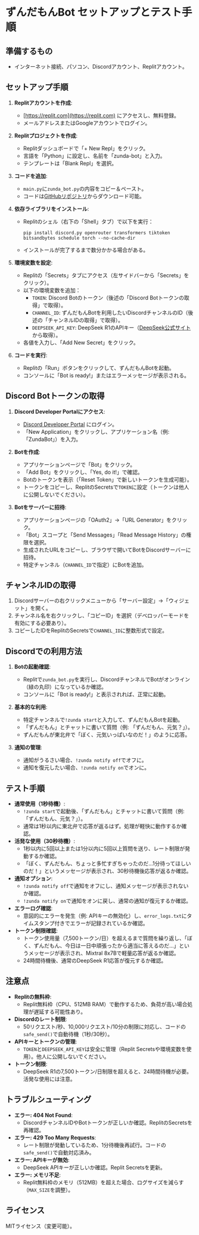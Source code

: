 # ずんだもんBot セットアップとテスト手順

## 準備するもの
- インターネット接続、パソコン、Discordアカウント、Replitアカウント。

## セットアップ手順
1. **Replitアカウントを作成**:
   - [https://replit.com](https://replit.com) にアクセスし、無料登録。
   - メールアドレスまたはGoogleアカウントでログイン。

2. **Replitプロジェクトを作成**:
   - Replitダッシュボードで「+ New Repl」をクリック。
   - 言語を「Python」に設定し、名前を「zunda-bot」と入力。
   - テンプレートは「Blank Repl」を選択。

3. **コードを追加**:
   - `main.py`に`zunda_bot.py`の内容をコピー＆ペースト。
   - コードは[GitHubリポジトリ](https://github.com/yourusername/zunda-bot)からダウンロード可能。

4. **依存ライブラリをインストール**:
   - Replitのシェル（右下の「Shell」タブ）で以下を実行：
     ```
     pip install discord.py openrouter transformers tiktoken bitsandbytes schedule torch --no-cache-dir
     ```
   - インストールが完了するまで数分かかる場合がある。

5. **環境変数を設定**:
   - Replitの「Secrets」タブにアクセス（左サイドバーから「Secrets」をクリック）。
   - 以下の環境変数を追加：
     - `TOKEN`: Discord Botのトークン（後述の「Discord Botトークンの取得」で取得）。
     - `CHANNEL_ID`: ずんだもんBotを利用したいDiscordチャンネルのID（後述の「チャンネルIDの取得」で取得）。
     - `DEEPSEEK_API_KEY`: DeepSeek R1のAPIキー（[DeepSeek公式サイト](https://deepseek.com)から取得）。
   - 各値を入力し、「Add New Secret」をクリック。

6. **コードを実行**:
   - Replitの「Run」ボタンをクリックして、ずんだもんBotを起動。
   - コンソールに「Bot is ready!」またはエラーメッセージが表示される。

## Discord Botトークンの取得
1. **Discord Developer Portalにアクセス**:
   - [Discord Developer Portal](https://discord.com/developers/applications) にログイン。
   - 「New Application」をクリックし、アプリケーション名（例: 「ZundaBot」）を入力。

2. **Botを作成**:
   - アプリケーションページで「Bot」をクリック。
   - 「Add Bot」をクリックし、「Yes, do it!」で確認。
   - Botのトークンを表示（「Reset Token」で新しいトークンを生成可能）。
   - トークンをコピーし、ReplitのSecretsで`TOKEN`に設定（トークンは他人に公開しないでください）。

3. **Botをサーバーに招待**:
   - アプリケーションページの「OAuth2」→「URL Generator」をクリック。
   - 「Bot」スコープと「Send Messages」「Read Message History」の権限を選択。
   - 生成されたURLをコピーし、ブラウザで開いてBotをDiscordサーバーに招待。
   - 特定チャンネル（`CHANNEL_ID`で指定）にBotを追加。

## チャンネルIDの取得
1. Discordサーバーの右クリックメニューから「サーバー設定」→「ウィジェット」を開く。
2. チャンネル名を右クリックし、「コピーID」を選択（デベロッパーモードを有効にする必要あり）。
3. コピーしたIDをReplitのSecretsで`CHANNEL_ID`に整数形式で設定。

## Discordでの利用方法
1. **Botの起動確認**:
   - Replitで`zunda_bot.py`を実行し、DiscordチャンネルでBotがオンライン（緑の丸印）になっているか確認。
   - コンソールに「Bot is ready!」と表示されれば、正常に起動。

2. **基本的な利用**:
   - 特定チャンネルで`!zunda start`と入力して、ずんだもんBotを起動。
   - 「ずんだもん」とチャットに書いて質問（例: 「ずんだもん、元気？」）。
   - ずんだもんが東北弁で「ぼく、元気いっぱいなのだ！」のように応答。

3. **通知の管理**:
   - 通知がうるさい場合、`!zunda notify off`でオフに。
   - 通知を復元したい場合、`!zunda notify on`でオンに。

## テスト手順
- **通常使用（1秒待機）**:
  - `!zunda start`で起動後、「ずんだもん」とチャットに書いて質問（例: 「ずんだもん、元気？」）。
  - 通常は1秒以内に東北弁で応答が返るはず。処理が軽快に動作するか確認。
- **活発な使用（30秒待機）**:
  - 1秒以内に5回以上または1分以内に5回以上質問を送り、レート制限が発動するか確認。
  - 「ぼく、ずんだもん、ちょっと多忙すぎちゃったのだ…1分待ってほしいのだ！」というメッセージが表示され、30秒待機後応答が返るか確認。
- **通知オプション**:
  - `!zunda notify off`で通知をオフにし、通知メッセージが表示されないか確認。
  - `!zunda notify on`で通知をオンに戻し、通常の通知が復元するか確認。
- **エラーログ確認**:
  - 意図的にエラーを発生（例: APIキーの無効化）し、`error_logs.txt`にタイムスタンプ付きでエラーが記録されているか確認。
- **トークン制限確認**:
  - トークン使用量（7,500トークン/日）を超えるまで質問を繰り返し、「ぼく、ずんだもん、今日は一日中頑張ったから適当に答えるのだ…」というメッセージが表示され、Mixtral 8x7Bで軽量応答が返るか確認。
  - 24時間待機後、通常のDeepSeek R1応答が復元するか確認。

## 注意点
- **Replitの無料枠**:
  - Replit無料枠（CPU、512MB RAM）で動作するため、負荷が高い場合処理が遅延する可能性あり。
- **Discordのレート制限**:
  - 50リクエスト/秒、10,000リクエスト/10分の制限に対応し、コードの`safe_send()`で自動待機（1秒/30秒）。
- **APIキーとトークンの管理**:
  - `TOKEN`と`DEEPSEEK_API_KEY`は安全に管理（Replit Secretsや環境変数を使用）。他人に公開しないでください。
- **トークン制限**:
  - DeepSeek R1の7,500トークン/日制限を超えると、24時間待機が必要。活発な使用には注意。

## トラブルシューティング
- **エラー: 404 Not Found**:
  - DiscordチャンネルIDやBotトークンが正しいか確認。ReplitのSecretsを再確認。
- **エラー: 429 Too Many Requests**:
  - レート制限が発動しているため、1分待機後再試行。コードの`safe_send()`で自動対応済み。
- **エラー: APIキーが無効**:
  - DeepSeek APIキーが正しいか確認。Replit Secretsを更新。
- **エラー: メモリ不足**:
  - Replit無料枠のメモリ（512MB）を超えた場合、ログサイズを減らす（`MAX_SIZE`を調整）。

## ライセンス
MITライセンス（変更可能）。

